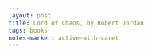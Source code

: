 ```yaml
---
layout: post
title: Lord of Chaos, by Robert Jordan
tags: books
notes-marker: active-with-caret
---
```

